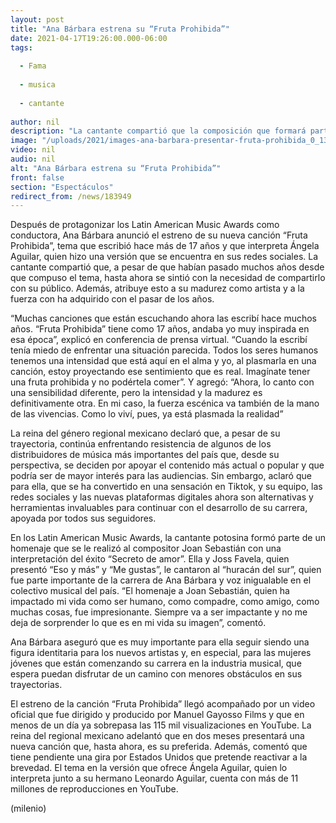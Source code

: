 ```yaml
---
layout: post
title: "Ana Bárbara estrena su “Fruta Prohibida”"
date: 2021-04-17T19:26:00.000-06:00
tags:
  
  - Fama
  
  - musica
  
  - cantante
  
author: nil
description: "La cantante compartió que la composición que formará parte de su nueva producción y está estrenando con un video, lo escribió hace 17 años."
image: "/uploads/2021/images-ana-barbara-presentar-fruta-prohibida_0_137_960_597_(1).jpeg"
video: nil
audio: nil
alt: "Ana Bárbara estrena su “Fruta Prohibida”"
front: false
section: "Espectáculos"
redirect_from: /news/183949
---
```


Después de protagonizar los Latin American Music Awards como conductora, Ana Bárbara anunció el estreno de su nueva canción “Fruta Prohibida”, tema que escribió hace más de 17 años y que interpreta Ángela Aguilar, quien hizo una versión que se encuentra en sus redes sociales. La cantante compartió que, a pesar de que habían pasado muchos años desde que compuso el tema, hasta ahora se sintió con la necesidad de compartirlo con su público. Además, atribuye esto a su madurez como artista y a la fuerza con ha adquirido con el pasar de los años. 

“Muchas canciones que están escuchando ahora las escribí hace muchos años. “Fruta Prohibida” tiene como 17 años, andaba yo muy inspirada en esa época”, explicó en conferencia de prensa virtual. “Cuando la escribí tenía miedo de enfrentar una situación parecida. Todos los seres humanos tenemos una intensidad que está aquí en el alma y yo, al plasmarla en una canción, estoy proyectando ese sentimiento que es real. Imagínate tener una fruta prohibida y no podértela comer”. Y agregó: “Ahora, lo canto con una sensibilidad diferente, pero la intensidad y la madurez es definitivamente otra. En mi caso, la fuerza escénica va también de la mano de las vivencias. Como lo viví, pues, ya está plasmada la realidad” 

La reina del género regional mexicano declaró que, a pesar de su trayectoria, continúa enfrentando resistencia de algunos de los distribuidores de música más importantes del país que, desde su perspectiva, se deciden por apoyar el contenido más actual o popular y que podría ser de mayor interés para las audiencias. Sin embargo, aclaró que para ella, que se ha convertido en una sensación en Tiktok, y su equipo, las redes sociales y las nuevas plataformas digitales ahora son alternativas y herramientas invaluables para continuar con el desarrollo de su carrera, apoyada por todos sus seguidores. 

En los Latin American Music Awards, la cantante potosina formó parte de un homenaje que se le realizó al compositor Joan Sebastián con una interpretación del éxito “Secreto de amor”. Ella y Joss Favela, quien presentó “Eso y más” y “Me gustas”, le cantaron al “huracán del sur”, quien fue parte importante de la carrera de Ana Bárbara y voz inigualable en el colectivo musical del país. “El homenaje a Joan Sebastián, quien ha impactado mi vida como ser humano, como compadre, como amigo, como muchas cosas, fue impresionante. Siempre va a ser impactante y no me deja de sorprender lo que es en mi vida su imagen”, comentó. 

Ana Bárbara aseguró que es muy importante para ella seguir siendo una figura identitaria para los nuevos artistas y, en especial, para las mujeres jóvenes que están comenzando su carrera en la industria musical, que espera puedan disfrutar de un camino con menores obstáculos en sus trayectorias. 

El estreno de la canción “Fruta Prohibida” llegó acompañado por un video oficial que fue dirigido y producido por Manuel Gayosso Films y que en menos de un día ya sobrepasa las 115 mil visualizaciones en YouTube. La reina del regional mexicano adelantó que en dos meses presentará una nueva canción que, hasta ahora, es su preferida. Además, comentó que tiene pendiente una gira por Estados Unidos que pretende reactivar a la brevedad. El tema en la versión que ofrece Ángela Aguilar, quien lo interpreta junto a su hermano Leonardo Aguilar, cuenta con más de 11 millones de reproducciones en YouTube. 

(milenio)